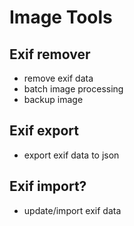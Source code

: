# Image Tools

## Exif remover
- remove exif data
- batch image processing
- backup image

## Exif export
- export exif data to json

## Exif import?
- update/import exif data
